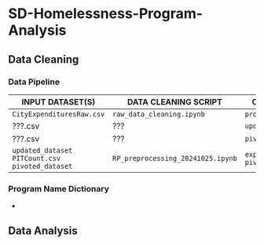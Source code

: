 # SD-Homelessness-Program-Analysis

## Data Cleaning

### Data Pipeline

| **INPUT DATASET(S)**  | **DATA CLEANING SCRIPT** | **OUTPUT DATASET(S)** |
| ------------- | ------------- | ------------- |
| `CityExpendituresRaw.csv`  | `raw_data_cleaning.ipynb`  | `processed.csv`  |
| ???.csv  | ???  | `updated_dataset.csv`  |
| ???.csv  | ???  | `pivoted_dataset.csv`  |
| `updated_dataset` `PITCount.csv` `pivoted_dataset`  | `RP_preprocessing_20241025.ipynb`  | `expenditures_and_PIT.csv` `pivoted_and_PIT.csv`  |

### Program Name Dictionary
- 

## Data Analysis
